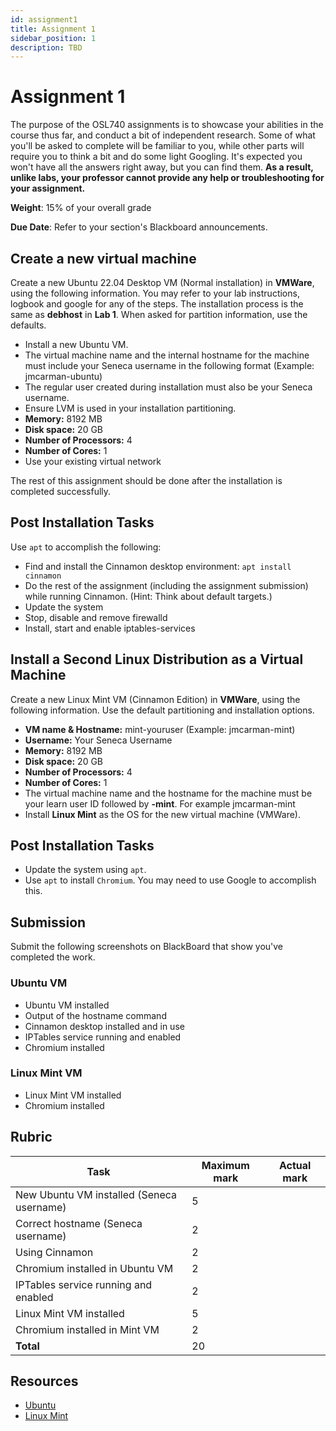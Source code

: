 ```yaml
---
id: assignment1
title: Assignment 1
sidebar_position: 1
description: TBD
---
```


# Assignment 1

The purpose of the OSL740 assignments is to showcase your abilities in the course thus far, and conduct a bit of independent research. Some of what you'll be asked to complete will be familiar to you, while other parts will require you to think a bit and do some light Googling. It's expected you won't have all the answers right away, but you can find them. **As a result, unlike labs, your professor cannot provide any help or troubleshooting for your assignment.**

**Weight**: 15% of your overall grade

**Due Date**: Refer to your section's Blackboard announcements.

## Create a new virtual machine

Create a new Ubuntu 22.04 Desktop VM (Normal installation) in **VMWare**, using the following information. You may refer to your lab instructions, logbook and google for any of the steps. The installation process is the same as **debhost** in **Lab 1**. When asked for partition information, use the defaults.

- Install a new Ubuntu VM.
- The virtual machine name and the internal hostname for the machine must include your Seneca username in the following format (Example: jmcarman-ubuntu)
- The regular user created during installation must also be your Seneca username.
- Ensure LVM is used in your installation partitioning.
- **Memory:** 8192 MB
- **Disk space:** 20 GB
- **Number of Processors:** 4
- **Number of Cores:** 1
- Use your existing virtual network

The rest of this assignment should be done after the installation is completed successfully.

## Post Installation Tasks

Use `apt` to accomplish the following:

- Find and install the Cinnamon desktop environment: `apt install cinnamon`
- Do the rest of the assignment (including the assignment submission) while running Cinnamon. (Hint: Think about default targets.)
- Update the system
- Stop, disable and remove firewalld
- Install, start and enable iptables-services

## Install a Second Linux Distribution as a Virtual Machine
Create a new Linux Mint VM (Cinnamon Edition) in **VMWare**, using the following information. Use the default partitioning and installation options.

- **VM name &amp; Hostname:** mint-youruser (Example: jmcarman-mint)
- **Username:** Your Seneca Username
- **Memory:** 8192 MB
- **Disk space:** 20 GB
- **Number of Processors:** 4
- **Number of Cores:** 1
- The virtual machine name and the hostname for the machine must be your learn user ID followed by **-mint**. For example jmcarman-mint
- Install **Linux Mint** as the OS for the new virtual machine (VMWare).

## Post Installation Tasks
- Update the system using `apt`.
- Use `apt` to install `Chromium`.  You may need to use Google to accomplish this.

## Submission

Submit the following screenshots on BlackBoard that show you've completed the work.

### Ubuntu VM
- Ubuntu VM installed
- Output of the hostname command
- Cinnamon desktop installed and in use
- IPTables service running and enabled
- Chromium installed

### Linux Mint VM
- Linux Mint VM installed
- Chromium installed

## Rubric

| Task |	Maximum mark |	Actual mark |
| --- | --- | --- |
| New Ubuntu VM installed (Seneca username) |	5	| |
| Correct hostname (Seneca username) |	2	| |
| Using Cinnamon |	2	| |
| Chromium installed in Ubuntu VM |	2	| |
| IPTables service running and enabled |	2	| |
| Linux Mint VM installed |	5	| |
| Chromium installed in Mint VM |	2	| |
| **Total** |	20	| |

## Resources
- [Ubuntu](https://ubuntu.com)
- [Linux Mint](https://linuxmint.com)
